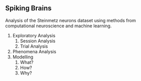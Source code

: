 ## Spiking Brains

Analysis of the Steinmetz neurons dataset using methods from computational neuroscience and machine learning.


1. Exploratory Analysis
    1. Session Analysis
    2. Trial Analysis
2. Phenomena Analysis
3. Modelling
    1. What?
    2. How?
    3. Why?
